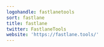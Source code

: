 ```yaml
---
logohandle: fastlanetools
sort: fastlane
title: fastlane
twitter: FastlaneTools
website: 'https://fastlane.tools/'
---
```

